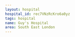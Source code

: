 ```yaml
---
layout: hospital
hospital_id: rec7VNzRcKro6a0yz
tags: hospital
name: Guy's Hospital
area: South East London
---
```

